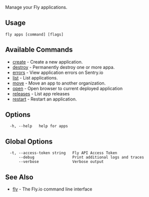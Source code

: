 Manage your Fly applications.

## Usage
~~~
fly apps [command] [flags]
~~~

## Available Commands
* [create](/docs/flyctl/apps-create/)	 - Create a new application.
* [destroy](/docs/flyctl/apps-destroy/)	 - Permanently destroy one or more appa.
* [errors](/docs/flyctl/apps-errors/)	 - View application errors on Sentry.io
* [list](/docs/flyctl/apps-list/)	 - List applications.
* [move](/docs/flyctl/apps-move/)	 - Move an app to another organization.
* [open](/docs/flyctl/apps-open/)	 - Open browser to current deployed application
* [releases](/docs/flyctl/apps-releases/)	 - List app releases
* [restart](/docs/flyctl/apps-restart/)	 - Restart an application.

## Options

~~~
  -h, --help   help for apps
~~~

## Global Options

~~~
  -t, --access-token string   Fly API Access Token
      --debug                 Print additional logs and traces
      --verbose               Verbose output
~~~

## See Also

* [fly](/docs/flyctl/help/)	 - The Fly.io command line interface

